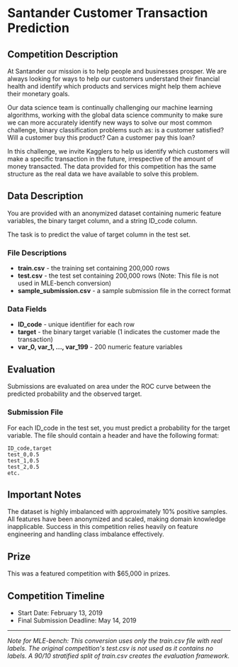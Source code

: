 # Santander Customer Transaction Prediction

## Competition Description

At Santander our mission is to help people and businesses prosper. We are always looking for ways to help our customers understand their financial health and identify which products and services might help them achieve their monetary goals.

Our data science team is continually challenging our machine learning algorithms, working with the global data science community to make sure we can more accurately identify new ways to solve our most common challenge, binary classification problems such as: is a customer satisfied? Will a customer buy this product? Can a customer pay this loan?

In this challenge, we invite Kagglers to help us identify which customers will make a specific transaction in the future, irrespective of the amount of money transacted. The data provided for this competition has the same structure as the real data we have available to solve this problem.

## Data Description

You are provided with an anonymized dataset containing numeric feature variables, the binary target column, and a string ID_code column.

The task is to predict the value of target column in the test set.

### File Descriptions

- **train.csv** - the training set containing 200,000 rows
- **test.csv** - the test set containing 200,000 rows (Note: This file is not used in MLE-bench conversion)
- **sample_submission.csv** - a sample submission file in the correct format

### Data Fields

- **ID_code** - unique identifier for each row
- **target** - the binary target variable (1 indicates the customer made the transaction)
- **var_0, var_1, ..., var_199** - 200 numeric feature variables

## Evaluation

Submissions are evaluated on area under the ROC curve between the predicted probability and the observed target.

### Submission File

For each ID_code in the test set, you must predict a probability for the target variable. The file should contain a header and have the following format:

```
ID_code,target
test_0,0.5
test_1,0.5
test_2,0.5
etc.
```

## Important Notes

The dataset is highly imbalanced with approximately 10% positive samples. All features have been anonymized and scaled, making domain knowledge inapplicable. Success in this competition relies heavily on feature engineering and handling class imbalance effectively.

## Prize

This was a featured competition with $65,000 in prizes.

## Competition Timeline

- Start Date: February 13, 2019
- Final Submission Deadline: May 14, 2019

---

*Note for MLE-bench: This conversion uses only the train.csv file with real labels. The original competition's test.csv is not used as it contains no labels. A 90/10 stratified split of train.csv creates the evaluation framework.*
